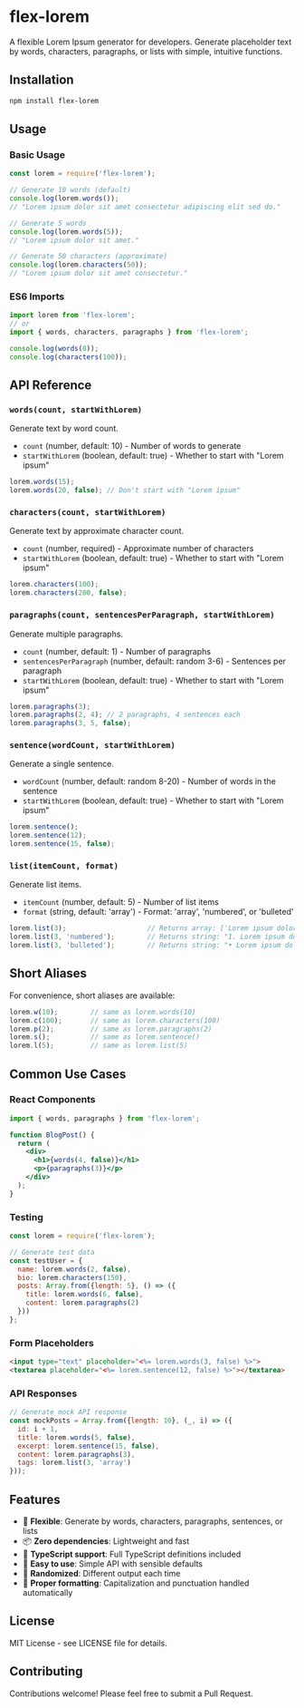 # flex-lorem

A flexible Lorem Ipsum generator for developers. Generate placeholder text by words, characters, paragraphs, or lists with simple, intuitive functions.

## Installation

```bash
npm install flex-lorem
```

## Usage

### Basic Usage

```javascript
const lorem = require('flex-lorem');

// Generate 10 words (default)
console.log(lorem.words());
// "Lorem ipsum dolor sit amet consectetur adipiscing elit sed do."

// Generate 5 words
console.log(lorem.words(5));
// "Lorem ipsum dolor sit amet."

// Generate 50 characters (approximate)
console.log(lorem.characters(50));
// "Lorem ipsum dolor sit amet consectetur."
```

### ES6 Imports

```javascript
import lorem from 'flex-lorem';
// or
import { words, characters, paragraphs } from 'flex-lorem';

console.log(words(8));
console.log(characters(100));
```

## API Reference

### `words(count, startWithLorem)`
Generate text by word count.

- `count` (number, default: 10) - Number of words to generate
- `startWithLorem` (boolean, default: true) - Whether to start with "Lorem ipsum"

```javascript
lorem.words(15);
lorem.words(20, false); // Don't start with "Lorem ipsum"
```

### `characters(count, startWithLorem)`
Generate text by approximate character count.

- `count` (number, required) - Approximate number of characters
- `startWithLorem` (boolean, default: true) - Whether to start with "Lorem ipsum"

```javascript
lorem.characters(100);
lorem.characters(200, false);
```

### `paragraphs(count, sentencesPerParagraph, startWithLorem)`
Generate multiple paragraphs.

- `count` (number, default: 1) - Number of paragraphs
- `sentencesPerParagraph` (number, default: random 3-6) - Sentences per paragraph
- `startWithLorem` (boolean, default: true) - Whether to start with "Lorem ipsum"

```javascript
lorem.paragraphs(3);
lorem.paragraphs(2, 4); // 2 paragraphs, 4 sentences each
lorem.paragraphs(3, 5, false);
```

### `sentence(wordCount, startWithLorem)`
Generate a single sentence.

- `wordCount` (number, default: random 8-20) - Number of words in the sentence
- `startWithLorem` (boolean, default: true) - Whether to start with "Lorem ipsum"

```javascript
lorem.sentence();
lorem.sentence(12);
lorem.sentence(15, false);
```

### `list(itemCount, format)`
Generate list items.

- `itemCount` (number, default: 5) - Number of list items
- `format` (string, default: 'array') - Format: 'array', 'numbered', or 'bulleted'

```javascript
lorem.list(3);                    // Returns array: ['Lorem ipsum dolor', 'sit amet consectetur', 'adipiscing elit sed']
lorem.list(3, 'numbered');        // Returns string: "1. Lorem ipsum dolor\n2. sit amet consectetur\n3. adipiscing elit sed"
lorem.list(3, 'bulleted');        // Returns string: "• Lorem ipsum dolor\n• sit amet consectetur\n• adipiscing elit sed"
```

## Short Aliases

For convenience, short aliases are available:

```javascript
lorem.w(10);        // same as lorem.words(10)
lorem.c(100);       // same as lorem.characters(100)
lorem.p(2);         // same as lorem.paragraphs(2)
lorem.s();          // same as lorem.sentence()
lorem.l(5);         // same as lorem.list(5)
```

## Common Use Cases

### React Components

```jsx
import { words, paragraphs } from 'flex-lorem';

function BlogPost() {
  return (
    <div>
      <h1>{words(4, false)}</h1>
      <p>{paragraphs(3)}</p>
    </div>
  );
}
```

### Testing

```javascript
const lorem = require('flex-lorem');

// Generate test data
const testUser = {
  name: lorem.words(2, false),
  bio: lorem.characters(150),
  posts: Array.from({length: 5}, () => ({
    title: lorem.words(6, false),
    content: lorem.paragraphs(2)
  }))
};
```

### Form Placeholders

```html
<input type="text" placeholder="<%= lorem.words(3, false) %>">
<textarea placeholder="<%= lorem.sentence(12, false) %>"></textarea>
```

### API Responses

```javascript
// Generate mock API response
const mockPosts = Array.from({length: 10}, (_, i) => ({
  id: i + 1,
  title: lorem.words(5, false),
  excerpt: lorem.sentence(15, false),
  content: lorem.paragraphs(3),
  tags: lorem.list(3, 'array')
}));
```

## Features

- 🎯 **Flexible**: Generate by words, characters, paragraphs, sentences, or lists
- 📦 **Zero dependencies**: Lightweight and fast
- 🔧 **TypeScript support**: Full TypeScript definitions included
- 🚀 **Easy to use**: Simple API with sensible defaults
- 🔀 **Randomized**: Different output each time
- 📝 **Proper formatting**: Capitalization and punctuation handled automatically

## License

MIT License - see LICENSE file for details.

## Contributing

Contributions welcome! Please feel free to submit a Pull Request.